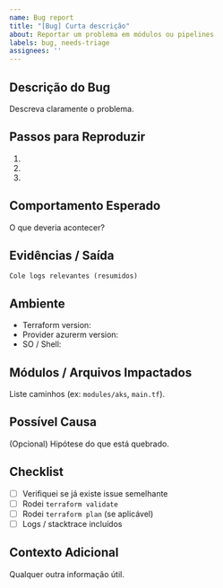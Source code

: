 ```yaml
---
name: Bug report
title: "[Bug] Curta descrição"
about: Reportar um problema em módulos ou pipelines
labels: bug, needs-triage
assignees: ''
---
```


## Descrição do Bug
Descreva claramente o problema.

## Passos para Reproduzir
1. 
2. 
3. 

## Comportamento Esperado
O que deveria acontecer?

## Evidências / Saída
```
Cole logs relevantes (resumidos)
```

## Ambiente
- Terraform version:
- Provider azurerm version:
- SO / Shell:

## Módulos / Arquivos Impactados
Liste caminhos (ex: `modules/aks`, `main.tf`).

## Possível Causa
(Opcional) Hipótese do que está quebrado.

## Checklist
- [ ] Verifiquei se já existe issue semelhante
- [ ] Rodei `terraform validate`
- [ ] Rodei `terraform plan` (se aplicável)
- [ ] Logs / stacktrace incluídos

## Contexto Adicional
Qualquer outra informação útil.
